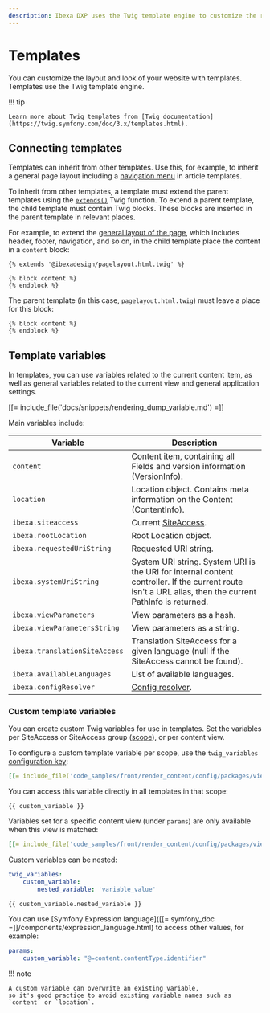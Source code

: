 ```yaml
---
description: Ibexa DXP uses the Twig template engine to customize the rendering of content in the site.
---
```


# Templates

You can customize the layout and look of your website with templates.
Templates use the Twig template engine.

!!! tip

    Learn more about Twig templates from [Twig documentation](https://twig.symfony.com/doc/3.x/templates.html).

## Connecting templates

Templates can inherit from other templates.
Use this, for example, to inherit a general page layout including a [navigation menu](add_navigation_menu.md) in article templates.

To inherit from other templates, a template must extend the parent templates
using the [`extends()`](https://twig.symfony.com/doc/3.x/tags/extends.html) Twig function.
To extend a parent template, the child template must contain Twig blocks.
These blocks are inserted in the parent template in relevant places.

For example, to extend the [general layout of the page](template_configuration.md#view-rules-and-matching), which includes header, footer, navigation, and so on,
in the child template place the content in a `content` block:

``` html+twig
{% extends '@ibexadesign/pagelayout.html.twig' %}

{% block content %}
{% endblock %}
```

The parent template (in this case, `pagelayout.html.twig`) must leave a place for this block:

``` html+twig
{% block content %}
{% endblock %}
```

## Template variables

In templates, you can use variables related to the current content item,
as well as general variables related to the current view and general application settings.

[[= include_file('docs/snippets/rendering_dump_variable.md') =]]

Main variables include:

|Variable |Description|
|------|------|
|`content`|Content item, containing all Fields and version information (VersionInfo). |
|`location`|Location object. Contains meta information on the Content (ContentInfo). |
|`ibexa.siteaccess`| Current [SiteAccess](multisite.md). |
|`ibexa.rootLocation`| Root Location object. |
|`ibexa.requestedUriString`| Requested URI string. |
|`ibexa.systemUriString`| System URI string. System URI is the URI for internal content controller. If the current route isn't a URL alias, then the current PathInfo is returned. |
|`ibexa.viewParameters`| View parameters as a hash. |
|`ibexa.viewParametersString`| View parameters as a string. |
|`ibexa.translationSiteAccess`| Translation SiteAccess for a given language (null if the SiteAccess cannot be found). |
|`ibexa.availableLanguages`| List of available languages. |
|`ibexa.configResolver`| [Config resolver](dynamic_configuration.md#configresolver). |

### Custom template variables

You can create custom Twig variables for use in templates.
Set the variables per SiteAccess or SiteAccess group ([scope](multisite_configuration.md#scope)), or per content view.

To configure a custom template variable per scope, use the `twig_variables` [configuration key](configuration.md#configuration-files):

``` yaml
[[= include_file('code_samples/front/render_content/config/packages/views.yaml', 4, 7) =]][[= include_file('code_samples/front/render_content/config/packages/views.yaml', 31, 33) =]]
```

You can access this variable directly in all templates in that scope:

``` html+twig
{{ custom_variable }}
```

Variables set for a specific content view (under `params`) are only available when this view is matched:

``` yaml
[[= include_file('code_samples/front/render_content/config/packages/views.yaml', 24, 31) =]]
```

Custom variables can be nested:

``` yaml
twig_variables:
    custom_variable:
        nested_variable: 'variable_value'
```

``` html+twig
{{ custom_variable.nested_variable }}
```

You can use [Symfony Expression language]([[= symfony_doc =]]/components/expression_language.html)
to access other values, for example:

``` yaml
params:
    custom_variable: "@=content.contentType.identifier"
```

!!! note

    A custom variable can overwrite an existing variable,
    so it's good practice to avoid existing variable names such as `content` or `location`.
